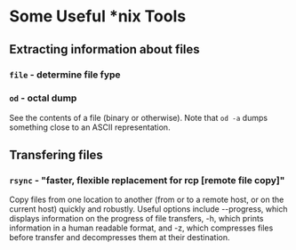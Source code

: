 Some Useful *nix Tools
======================

Extracting information about files
----------------------------------

### `file` - determine file fype

### `od` - octal dump

See the contents of a file (binary or otherwise).  Note that `od -a` dumps
something close to an ASCII representation.

Transfering files
-----------------

### `rsync` - "faster, flexible replacement for rcp [remote file copy]" 

Copy files from one location to another (from or to a remote host, or on the current host) 
quickly and robustly. Useful options include --progress, which displays
information on the progress of file transfers, -h, which  prints information in a
human readable format, and -z, which compresses files before transfer and decompresses
them at their destination.
